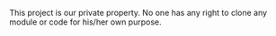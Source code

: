 This project is our private property. No one has any right to clone any module or code for his/her own purpose.
